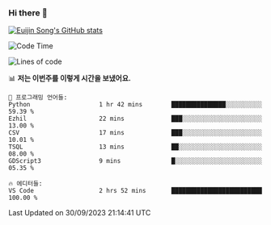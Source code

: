 ### Hi there 👋

[![Euijin Song's GitHub stats](https://github-readme-stats.vercel.app/api?username=lstar2397&count_private=true&show_icons=true&theme=tokyonight&locale=kr)](https://github.com/anuraghazra/github-readme-stats)

<!--START_SECTION:waka-->
![Code Time](http://img.shields.io/badge/Code%20Time-200%20hrs%2041%20mins-blue)

![Lines of code](https://img.shields.io/badge/%EC%A0%80%EB%8A%94%20%EC%97%AC%ED%83%9C%EA%B9%8C%EC%A7%80%20-748.3%20thousand%20%EC%A4%84%EC%9D%98%20%EC%BD%94%EB%93%9C%EB%A5%BC%20%EC%9E%91%EC%84%B1%ED%96%88%EC%96%B4%EC%9A%94.-blue)

📊 **저는 이번주를 이렇게 시간을 보냈어요.** 

```text
💬 프로그래밍 언어들: 
Python                   1 hr 42 mins        ███████████████░░░░░░░░░░   59.39 % 
Ezhil                    22 mins             ███░░░░░░░░░░░░░░░░░░░░░░   13.00 % 
CSV                      17 mins             ███░░░░░░░░░░░░░░░░░░░░░░   10.01 % 
TSQL                     13 mins             ██░░░░░░░░░░░░░░░░░░░░░░░   08.00 % 
GDScript3                9 mins              █░░░░░░░░░░░░░░░░░░░░░░░░   05.35 % 

🔥 에디터들: 
VS Code                  2 hrs 52 mins       █████████████████████████   100.00 % 
```


 Last Updated on 30/09/2023 21:14:41 UTC
<!--END_SECTION:waka-->

<!--
**lstar2397/lstar2397** is a ✨ _special_ ✨ repository because its `README.md` (this file) appears on your GitHub profile.

Here are some ideas to get you started:

- 🔭 I’m currently working on ...
- 🌱 I’m currently learning ...
- 👯 I’m looking to collaborate on ...
- 🤔 I’m looking for help with ...
- 💬 Ask me about ...
- 📫 How to reach me: ...
- 😄 Pronouns: ...
- ⚡ Fun fact: ...
-->
